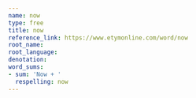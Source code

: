 ```yaml
---
name: now
type: free
title: now
reference_link: https://www.etymonline.com/word/now
root_name: 
root_language: 
denotation: 
word_sums:
- sum: 'Now + '
  respelling: now
---
```

